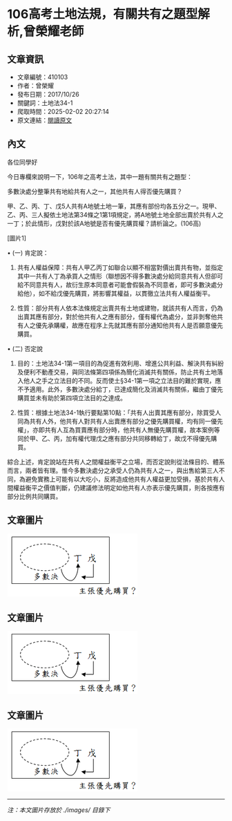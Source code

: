 # 106高考土地法規，有關共有之題型解析,曾榮耀老師

## 文章資訊
- 文章編號：410103
- 作者：曾榮耀
- 發布日期：2017/10/26
- 關鍵詞：土地法34-1
- 爬取時間：2025-02-02 20:27:14
- 原文連結：[閱讀原文](https://real-estate.get.com.tw/Columns/detail.aspx?no=410103)

## 內文
各位同學好

今日專欄來說明一下，106年之高考土法，其中一題有關共有之題型：

多數決處分整筆共有地給共有人之一，其他共有人得否優先購買？

甲、乙、丙、丁、戊5人共有A地號土地一筆，其應有部份均各五分之一。現甲、乙、丙、三人擬依土地法第34條之1第1項規定，將A地號土地全部出賣於共有人之一丁；於此情形，戊對於該A地號是否有優先購買權？請析論之。(106高)

[圖片1]

• (一) 肯定說：

1. 共有人權益保障：共有人甲乙丙丁如聯合以顯不相當對價出賣共有物，並指定其中一共有人丁為承買人之情形（聯想因不得多數決處分給同意共有人但卻可給不同意共有人，故衍生原本同意者可能會假裝為不同意者，即可多數決處分給他），如不給戊優先購買，將影響其權益，以貫徹立法共有人權益衡平。

2. 性質：部分共有人依本法條規定出賣共有土地或建物，就該共有人而言，仍為出賣其應有部分，對於他共有人之應有部分，僅有權代為處分，並非剝奪他共有人之優先承購權，故應在程序上先就其應有部分通知他共有人是否願意優先購買。

• (二) 否定說

1. 目的：土地法34-1第一項目的為促進有效利用、增進公共利益、解決共有糾紛及便利不動產交易，與同法條第四項係為簡化消滅共有關係，防止共有土地落入他人之手之立法目的不同。反而使土§34-1第一項之立法目的難於實現，應不予適用。此外，多數決處分給丁，已達成簡化及消滅共有關係，繼由丁優先購買並未有助於第四項立法目的之達成。

2. 性質：根據土地法34-1執行要點第10點：「共有人出賣其應有部分，除買受人同為共有人外，他共有人對共有人出賣應有部分之優先購買權，均有同一優先權」，亦即共有人互為買賣應有部分時，他共有人無優先購買權，故本案例等同於甲、乙、丙，加有權代理戊之應有部分共同移轉給丁，故戊不得優先購買。

綜合上述，肯定說站在共有人之間權益衡平之立場，而否定說則從法條目的、體系而言，兩者皆有理。惟今多數決處分之承受人仍為共有人之一，與出售給第三人不同，為避免實務上可能有以大吃小，反將造成他共有人權益更加受損，基於共有人間權益衡平之價值判斷，仍建議修法明定如他共有人亦表示優先購買，則各按應有部分比例共同購買。

## 文章圖片

![圖片1](./images/410103_c394f558.png)

## 文章圖片

![圖片1](./images/410103_c394f558.png)

## 文章圖片

![圖片1](./images/410103_c394f558.png)


---
*注：本文圖片存放於 ./images/ 目錄下*
